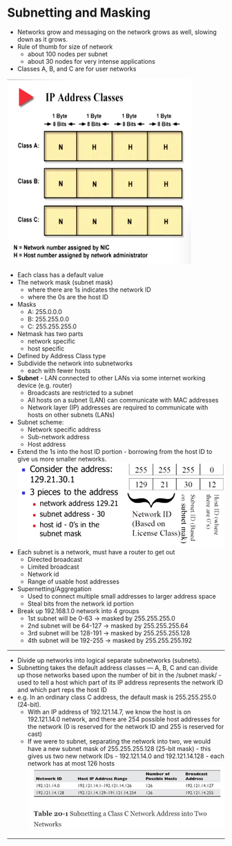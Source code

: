 # Subnetting and Masking

* Networks grow and messaging on the network grows as well, slowing down as it grows.
* Rule of thumb for size of network
  * about 100 nodes per subnet
  * about 30 nodes for very intense applications
* Classes A, B, and C are for user networks

![](/assets/subnet-1.png)

* Each class has a default value
* The network mask \(subnet mask\)
  * where there are 1s indicates the network ID
  * where the 0s are the host ID
* Masks
  * A: 255.0.0.0
  * B: 255.255.0.0
  * C: 255.255.255.0
* Netmask has two parts
  * network specific
  * host specific
* Defined by Address Class type
* Subdivide the network into subnetworks
  * each with fewer hosts
* **Subnet** - LAN connected to other LANs via some internet working device \(e.g. router\)
  * Broadcasts are restricted to a subnet
  * All hosts on a subnet \(LAN\) can communicate with MAC addresses
  * Network layer \(IP\) addresses are required to communicate with hosts on other subnets \(LANs\)
* Subnet scheme:
  * Network specific address
  * Sub-network address
  * Host address
* Extend the 1s into the host ID portion - borrowing from the host ID to give us more smaller networks.![](/assets/subnet-2.png)
* Each subnet is a network, must have a router to get out
  * Directed broadcast
  * Limited broadcast
  * Network id
  * Range of usable host addresses
* Supernetting/Aggregation
  * Used to connect multiple small addresses to larger address space
  * Steal bits from the network id portion
* Break up 192.168.1.0 network into 4 groups
  * 1st subnet will be 0-63 -&gt; masked by 255.255.255.0
  * 2nd subnet will be 64-127 -&gt; masked by 255.255.255.64
  * 3rd subnet will be 128-191 -&gt; masked by 255.255.255.128
  * 4th subnet will be 192-255 -&gt; masked by 255.255.255.192

---

* Divide up networks into logical separate subnetworks \(subnets\).
* Subnetting takes the default address classes — A, B, C and can divide up those networks based upon the number of bit in the /subnet mask/ - used to tell a host which part of its IP address represents the network ID and which part reps the host ID
* e.g. In an ordinary class C address, the default mask is 255.255.255.0 \(24-bit\).
  * With an IP address of 192.121.14.7, we know the host is on 192.121.14.0 network, and there are 254 possible host addresses for the network \(0 is reserved for the network ID and 255 is reserved for cast\)
  * If we were to subnet, separating the network into two, we would have a new subnet mask of 255.255.255.128 \(25-bit mask\) - this gives us two new network IDs - 192.121.14.0 and 192.121.14.128 - each network has at most 126 hosts![](/assets/subnet-3.png)

---

 



